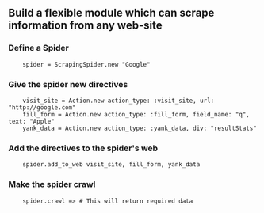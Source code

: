 ## Build a flexible module which can scrape information from any web-site

### Define a Spider

        spider = ScrapingSpider.new "Google"

### Give the spider new directives

        visit_site = Action.new action_type: :visit_site, url: "http://google.com"
        fill_form = Action.new action_type: :fill_form, field_name: "q", text: "Apple"
        yank_data = Action.new action_type: :yank_data, div: "resultStats"

### Add the directives to the spider's web

        spider.add_to_web visit_site, fill_form, yank_data

### Make the spider crawl

        spider.crawl => # This will return required data


